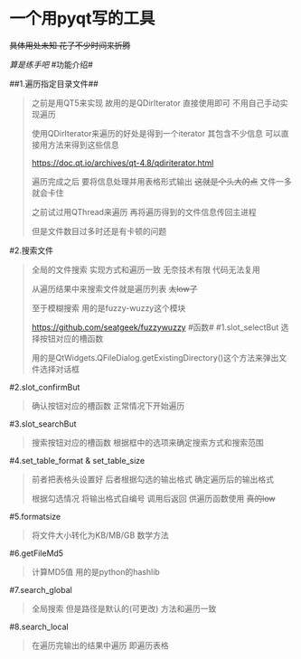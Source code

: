 一个用pyqt写的工具
=========
~~具体用处未知 花了不少时间来折腾~~

*算是练手吧*
#功能介绍#

##1.遍历指定目录文件##
>之前是用QT5来实现 故用的是QDirIterator 直接使用即可 不用自己手动实现遍历
>
>使用QDirIterator来遍历的好处是得到一个iterator 其包含不少信息 可以直接用方法来得到这些信息
>
><https://doc.qt.io/archives/qt-4.8/qdiriterator.html>
>
>遍历完成之后 要将信息处理并用表格形式输出 ~~这就是个头大的点~~ 文件一多就会卡住
>
>之前试过用QThread来遍历 再将遍历得到的文件信息传回主进程
>
> 但是文件数目过多时还是有卡顿的问题

#2.搜索文件
>全局的文件搜索 实现方式和遍历一致 无奈技术有限 代码无法复用
>
>从遍历结果中来搜索文件就是遍历列表 ~~太low了~~
>
>至于模糊搜索 用的是fuzzy-wuzzy这个模块
>
><https://github.com/seatgeek/fuzzywuzzy>
#函数#
#1.slot_selectBut
>选择按钮对应的槽函数
>
>用的是QtWidgets.QFileDialog.getExistingDirectory()这个方法来弹出文件选择对话框

#2.slot_confirmBut
>确认按钮对应的槽函数 正常情况下开始遍历

#3.slot_searchBut
>搜索按钮对应的槽函数 根据框中的选项来确定搜索方式和搜索范围

#4.set_table_format & set_table_size
>前者把表格头设置好 后者根据勾选的输出格式 确定遍历后的输出格式
>
>根据勾选情况 将输出格式自编号 调用后返回 供遍历函数使用 ~~真的low~~

#5.formatsize
>将文件大小转化为KB/MB/GB 数学方法

#6.getFileMd5
>计算MD5值 用的是python的hashlib

#7.search_global
>全局搜索 但是路径是默认的(可更改) 方法和遍历一致

#8.search_local
>在遍历完输出的结果中遍历 即遍历表格






